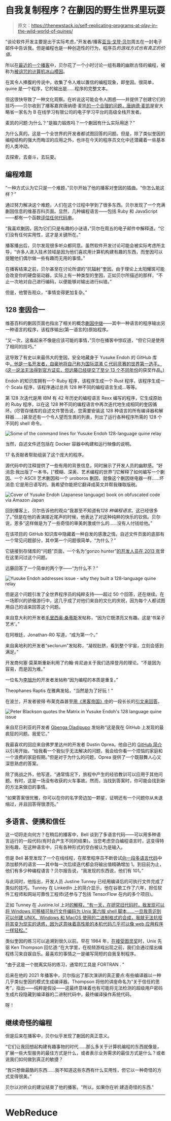 # 自我复制程序？在蒯因的野生世界里玩耍

> 原文：<https://thenewstack.io/self-replicating-programs-at-play-in-the-wild-world-of-quines/>

“谈论软件开发主要是出于实际考虑，”开发者/播客[亚当·戈登·贝尔](https://www.linkedin.com/in/adamgordonbell/)周五在一封电子邮件中告诉我。但是编程也是一种创造性的行为，程序员*的游戏方式也有真正的价值。*

所以在[最近的一个播客](https://corecursive.com/quines-polyglot-code/#justines-trick)中，贝尔花了一个小时讨论一组有趣的幽默古怪的编程，被称为[被诅咒的计算机冰山模因](https://suricrasia.online/iceberg/)。

在其令人捧腹的传说中，收集了令人难以置信的编程现象，即奎因。很简单，quine 是一个程序，它的输出是……程序的完整文本。

但这很快导致了一种文化观察。在听说这可能会令人困惑——并提供了创建它们的技巧——贝尔收到了播客嘉宾唐纳德·麦凯[的一个合理的问题，唐纳德·麦凯](https://ca.linkedin.com/in/donald-mckay-62028024)是安大略省一家名为 B 在线学习有限公司的电子学习平台的高级全栈开发者。

麦凯的问题:为什么？“是脑力锻炼吗？一个蒯因有什么实际用途？”

为什么真的。这是一个全世界的开发者都试图回答的问题。但是，除了类似奎因的编程结构的强大而晦涩的应用之外，也许在今天的程序员文化中还潜藏着一些基本的人类冲动。

去探索，去奋斗，去玩耍。

## 编程难题

“一种方式认为它只是一个难题，”贝尔开始了他的播客对奎因的插曲。“你怎么能这样？”

通过努力解决这个难题，人们在这个过程中学到了很多东西。贝尔发现了一个充满蒯因信息的维基百科页面。显然，几种编程语言——包括 Ruby 和 JavaScript——都有一个函数[评估任何代码串](https://en.wikipedia.org/wiki/Quine_(computing)#Eval_quines)。

“我喜欢蒯因，因为它们只是有趣的小谜语，”贝尔在周五的电子邮件中解释道。“它们没有任何实用性，这才是关键所在。”

播客播出后，贝尔发现很多听众都同意。虽然软件开发讨论可能会被实际考虑所主导，“许多人进入技术领域是因为他们喜欢用计算机构建有趣的东西，而奎因可以提醒他们偶尔做一些有趣而无用的事情。”

在播客结束之前，贝尔甚至在讨论所谓的“抗辐射”奎因。由于理论上太阳耀斑可能会改变你的硬盘驱动器，实际上有一种类型的奎因，正如贝尔所描述的那样，“不止一次地对自己进行编码，以便能够对输出进行纠错。”

但是，他警告观众，“事情变得更加复杂。”

## 128 奎因合一

维基百科的蒯因页面也指出了相关的概念[蒯因中继](https://en.wikipedia.org/wiki/Quine_(computing)#Ouroboros_programs)——其中一种语言的程序输出另一种语言的程序，该程序输出(第一语言的)原始程序。

“又一次，这看起来不像是应该可能的事情，”贝尔在播客中惊叹道，“但它只是使用了相同的技巧。”

这导致了有史以来最伟大的奎因，安全地藏身于 Yusuke Endoh 的 GitHub 库中[，他是一名开发者，自豪地将自己称为国际混淆 C 代码竞赛的世界第一选手。(这一说法无法得到官方证实，但远藤已经提交了至少 13 个不同年份](https://github.com/mame/quine-relay)的获奖作品[。)](https://www.google.com/search?client=firefox-b-1-d&q=site%3Ahttps%3A%2F%2Fwww.ioccc.org%2F+Yusuke+Endoh)

Endoh 的知识库拥有一个 Ruby 程序，该程序生成一个 Rust 程序，该程序生成一个 Scala 程序，该程序通过总共 128 种不同的编程语言生成…等等。

第 128 次迭代是用 IBM 有 42 年历史的编程语言 Rexx 编写的程序，它生成原始的 Ruby 程序，以在这 128 种不同的编程语言中再次迭代地生成相同的奎因循环。(尽管存储库的自述文件警告说，您需要安装这 128 种语言的所有编译器和解释器……)甚至还有一个令人望而生畏的列表，列出了运行各种程序所需的 128 个不同的 shell 命令。

![Some of the command lines for Yusuke Endoh 128-language quine relay](img/dab81aa5c8a3b1a1666fcdf0f63bf992.png)

当然，自述文件还包括在 Docker 容器中构建和运行映像的说明。

17 名贡献者帮助组装了这个庞大的程序。

源代码中的注释提供了一些有用的背景信息，同时展示了开发人员的幽默感。“好消息:我出版了一本书，[“模糊、深奥、艺术编程的世界”]它解释了如何编写一个蒯因、一个 ASCII 艺术蒯因和一个 uroboros 蒯因，就像这个蒯因继电器一样……坏消息:它是用日语写的。我希望你能把它翻译成英文并帮我赚取版税。

![Cover of Yusuke Endoh (Japanese language) book on obfuscated code via Amazon Japan](img/6cd739b472fe2312675aef2ed8d00d48.png)

回到播客上，贝尔告诉他的观众“我甚至不知道有*128 种编程语言*。这已经很多了。”但是在他的表演接近尾声的时候，他表达了对这种纯粹的快乐的钦佩。贝尔说，恩多“这样做是为了一些奇怪的审美刺激或什么的……没有人付钱给他。”

在该项目的 GitHub 知识库中隐藏着一种自发的感激之情。自述文件页面的底部有一个常见问题部分，其中第一个问题很简单，“为什么？”

它链接到存储库的“问题”页面，一个名为“gonzo hunter”[的开发人员在 2013 年](https://github.com/mame/quine-relay/issues/11)曾在这里问过这个问题。

远藤回答了一个简单的两个字——“为什么不？”

![Yusuke Endoh addresses issue - why they built a 128-language quine relay](img/acbb646afbc0bf2a7b7e8d3db27027cf.png)

但是这个问题引发了全世界程序员的纯粹支持——超过 50 个回答，还在继续。在一场即兴的骄傲游行中，这几乎成了对他们来自的文化的庆祝，因为每个人都试图用自己的话来回答这个问题。

来自意大利的开发者[毛里西奥·桑蒂斯](https://github.com/mdesantis)发帖称，“因为它既漂亮又有趣。这是‘书呆子艺术’。”

在阿根廷，Jonathan-R0 写道，“成为第一个。”

来自奥地利的开发者“seclorum”发帖称，“凝视肚脐，看到整个宇宙，立刻会感到满足。”

开发商何塞·莫莱斯重新利用了约翰·肯尼迪关于我们选择登月的理论。“不是因为容易，而是因为难。”

一位名为[李旭升](https://github.com/jeffli678)的开发者发帖称“因为编程的本质是重复。”

Theophanes Raptis 在雅典发帖，“当然是为了好玩！”

在波兰，开发者彼得·布莱克森甚至[用《黑客帝国》中](https://github.com/mame/quine-relay/issues/11#issuecomment-498026102)的一段长长的[引文来回答](https://www.youtube.com/watch?v=ztABYog5x3o)。

![Peter Blackson quotes the Matrix in Yusuke Endoh's 128 language quine issue](img/7ee8ef469eeff6ac3525aa7cfff812e4.png)

来自尼日利亚的开发者 [Gbenga Oladipupo](https://www.linkedin.com/in/gbenga-oladipupo-6137a284/) 发帖称“这是我在 GitHub 上发现的最疯狂的问题。我爱它。”

我最喜欢的回应来自佛罗里达州的开发者 Dustin Oprea。他自己的 [GitHub 简介](https://github.com/dsoprea)以引用开始，“给我看一个我似乎无法解决的问题，我会给你看一个烦恼的家庭和一个浪费的家庭假期。”但是对于为什么的问题，Oprea 提供了一个既鼓舞人心又深思熟虑的答案。

除了挑战之外，他写道，“通常情况下，旅程中产生的经验教训可以应用于其他问题。有时，这是一场没有收获的火车事故。然而，当找到答案时，你可能会找到新的方法来做旧的事情。

“如果答案很优雅，你可以在你的名字旁边加一颗星，证明还有一个问题你从未退缩过，并且回答得很漂亮。”

## 多语言、便携和信任

这一切将走向何方？在稍后的播客中，Bell 谈到了多语言代码——可以用多种语言运行的一段代码(有时会产生不同的结果)。当您考虑空白编程语言时，这变得特别有趣，在这种语言中，只有各种形式的空白被认为是输入。

但是 Bell 甚至发现了一个在线线程，在那里程序员不断尝试[向一段多语言代码](https://codegolf.stackexchange.com/questions/102370/add-a-language-to-a-polyglot)中添加额外的语言——其中每一次后续迭代都会将输出值精确增加 1。到目前为止，他们有多少种编程语言？贝尔报告说，“我发现的东西说，他们有 101。”

与此同时，他指出，开发人员 Justine Tunney 已经用编译后的可执行文件完成了类似的技巧。Tunney 在 LinkedIn 上的简介显示，他在谷歌工作了六年，担任软件工程师和网站可靠性工程师(还参与了包括 TensorFlow 在内的多个项目)。

正如 Tunney 在 Justine.lol 上对[的解释，“有一天，在研究旧代码时，我发现可以将 Windows 可移植可执行文件编码为 Unix 第六版 shell 脚本……一旦我意识到可以创建 UNIX、Windows 和 MacOS 使用的二进制格式的合成，我就无法抗拒将其变为现实的诱惑，因为这意味着高性能的本机代码几乎可以像 web 应用程序一样轻松。”](https://justine.lol/ape.html)

类似奎因的练习可以追溯到很久以前。早在 1984 年，[在接受图灵奖](https://www.cs.cmu.edu/~rdriley/487/papers/Thompson_1984_ReflectionsonTrustingTrust.pdf)时，Unix 先驱 Ken Thompson 回忆道:“在大学里，在视频游戏出现之前，我们会通过摆出编程练习来自娱自乐。最喜欢的事情之一是编写简短的自我复制程序。

"由于这是一个脱离实际的练习，通常的工具是 FORTRAN . "

后来在他的 2021 年播客中，贝尔指出了那次演讲的真正要点:有些编译器以一种几乎类似奎因的模式生成编译器。Thompson 将他的讲座命名为“关于信任的思考”，指出——纯粹是假设——这最终意味着也有可能将无法检测的超级用户密码生成片段隐藏到编译器的二进制代码中，最终编译操作系统代码。

呀！

## 继续奇怪的编程

但是后来在播客中，贝尔似乎发现了蒯因的真正意义。

“它们让我回想起构建有趣事物的时代……那么多关于计算机编程的东西就像是，扩展一些大型服务的最佳方式是什么，或者表示业务需求的最佳方式是什么？或者说我们如何做到真正的敏捷？

“我只想做最酷的东西……我不知道这些东西有什么实用性，但它以一种奇怪的方式变得很美。”

贝尔以对听众的建议结束了他的播客。"所以，如果你在听:建造奇怪的东西."

* * *

# WebReduce

<svg xmlns:xlink="http://www.w3.org/1999/xlink" viewBox="0 0 68 31" version="1.1"><title>Group</title> <desc>Created with Sketch.</desc></svg>